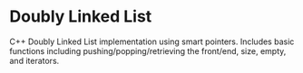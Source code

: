# Doubly Linked List
C++ Doubly Linked List implementation using smart pointers. Includes basic functions including pushing/popping/retrieving the front/end, size, empty, and iterators. 
